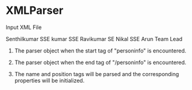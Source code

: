 # XMLParser


Input XML File 


<person>
    <personinfo id ="1">
         <name>Senthilkumar</name>
         <position>SSE</position>
    </personinfo>
    <personinfo id ="2">
        <name>kumar</name>
        <position>SSE</position>
    </personinfo>
    <personinfo id ="3">
        <name>Ravikumar</name>
        <position>SE</position>
    </personinfo>
    <personinfo id ="4">
        <name>Nikal</name>
        <position>SSE</position>
    </personinfo>
    <personinfo id ="5">
        <name>Arun</name>
        <position>Team Lead</position>
    </personinfo>
</person>


1. The parser object when the start tag of "personinfo" is encountered.
  
2. The parser object when the end tag of  "/personinfo" is encountered.

3. The name and position tags will be parsed and the corresponding properties will be initialized.
